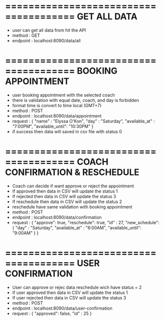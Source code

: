 ======================================
            GET ALL DATA
======================================
- user can get all data from hit the API
- method : GET
- endpoint : localhost:8090/data/all

======================================
        BOOKING APPOINTMENT
======================================
- user booking appointment with the selected coach
- there is validation with equal date, coach, and day is forbidden
- format time is convert to time local (GMT+7)
- method : POST
- endpoint : localhost:8090/data/appointment
- request : {
    "name" : "Elyssa O'Kon",
	"day" : "Saturday",
	"available_at" : "7:00PM",
	"available_until": "10:30PM"
}
- if success then data will saved in csv file with status 0

======================================
    COACH CONFIRMATION & RESCHEDULE
======================================
- Coach can decide if want approve or reject the appointment
- If approved then data in CSV will update the status 1
- If rejected then data in CSV will update the status 3
- If reschedule then data in CSV will update the status 2
- reschedule have same validation with booking appointment
- method : POST
- endpoint : localhost:8090/data/confirmation
- request : {
	"approve": true,
	"reschedule": true,
	"id" : 27,
	"new_schedule": {
			"day" : "Saturday",
			"available_at" : "6:00AM",
			"available_until": "9:00AM"
	}
}

======================================
        USER CONFIRMATION
======================================
- User can approve or rejec data reschedule wich have status = 2
- If user approved then data in CSV will update the status 1
- If user rejected then data in CSV will update the status 3
- method : POST
- endpoint : localhost:8090/data/user-confirmation
- request : {
    "approved": false,
	"id" : 25
}
